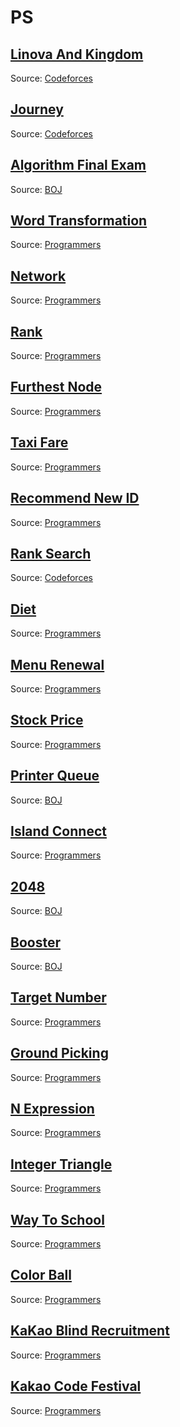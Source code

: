 # PS

## [Linova And Kingdom](https://github.com/hyunmindev/PS_Linova-And-Kingdom)
Source: [Codeforces]()

## [Journey](https://github.com/hyunmindev/PS_Journey)
Source: [Codeforces]()

## [Algorithm Final Exam](https://github.com/hyunmindev/PS_Algorithm-Final-Exam)
Source: [BOJ]()

## [Word Transformation](https://github.com/hyunmindev/PS_Word-Transformation)
Source: [Programmers]()

## [Network](https://github.com/hyunmindev/PS_Network)
Source: [Programmers]()

## [Rank](https://github.com/hyunmindev/PS_Rank)
Source: [Programmers]()

## [Furthest Node](https://github.com/hyunmindev/PS_Furthest-Node)
Source: [Programmers]()

## [Taxi Fare](https://github.com/hyunmindev/PS_Taxi-Fare)
Source: [Programmers]()

## [Recommend New ID](https://github.com/hyunmindev/PS_Recommend-New-ID)
Source: [Programmers]()

## [Rank Search](https://github.com/hyunmindev/PS_Rank-Search)
Source: [Codeforces]()

## [Diet](https://github.com/hyunmindev/PS_Diet)
Source: [Programmers]()

## [Menu Renewal](https://github.com/hyunmindev/PS_Menu-Renewal)
Source: [Programmers]()

## [Stock Price](https://github.com/hyunmindev/PS_Stock-Price)
Source: [Programmers]()

## [Printer Queue](https://github.com/hyunmindev/PS_Printer-Queue)
Source: [BOJ]()

## [Island Connect](https://github.com/hyunmindev/PS_Island-Connect)
Source: [Programmers]()

## [2048](https://github.com/hyunmindev/PS_2048)
Source: [BOJ]()

## [Booster](https://github.com/hyunmindev/PS_Booster)
Source: [BOJ]()

## [Target Number](https://github.com/hyunmindev/PS_Target-Number)
Source: [Programmers]()

## [Ground Picking](https://github.com/hyunmindev/PS_Ground-Picking)
Source: [Programmers]()

## [N Expression](https://github.com/hyunmindev/PS_N-Expression)
Source: [Programmers]()

## [Integer Triangle](https://github.com/hyunmindev/PS_Integer-Triangle)
Source: [Programmers]()

## [Way To School](https://github.com/hyunmindev/PS_Way-To-School)
Source: [Programmers]()

## [Color Ball](https://github.com/hyunmindev/PS_Color-Ball)
Source: [Programmers]()

## [KaKao Blind Recruitment](https://github.com/hyunmindev/PS_Kakao-Blind-Recruitment)
Source: [Programmers]()

## [Kakao Code Festival](https://github.com/hyunmindev/PS_Kakao-Code-Festival)
Source: [Programmers]()
